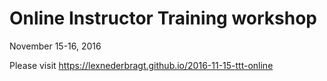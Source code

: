 Online Instructor Training workshop
===================================

November 15-16, 2016

Please visit <https://lexnederbragt.github.io/2016-11-15-ttt-online>
